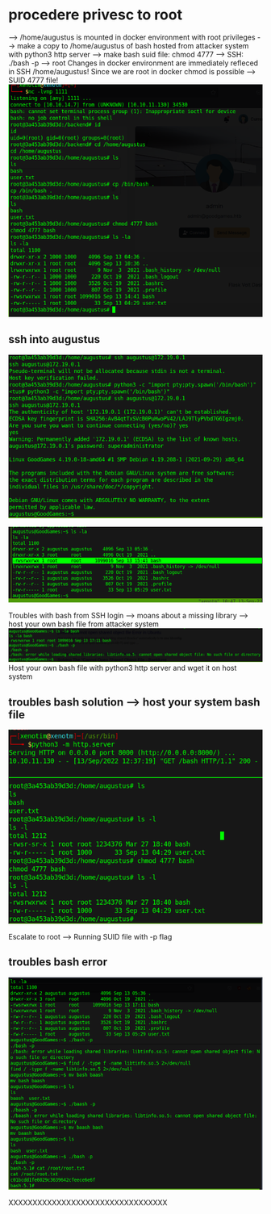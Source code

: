 
# procedere privesc to root
--> /home/augustus is mounted in docker environment with root privileges
--> make a copy to /home/augustus of bash hosted from attacker system with python3 http server
--> make bash suid file: chmod 4777
--> SSH: ./bash -p --> root
Changes in docker environment are immediately refleced in SSH /home/augustus!
Since we are root in docker chmod is possible --> SUID 4777 file!
![](https://github.com/xenotim/HackTheBox---CTFs/blob/main/GoodGames/screenshots/suid%20bash%204777.png)

## ssh into augustus
![](https://github.com/xenotim/HackTheBox---CTFs/blob/main/GoodGames/screenshots/ssh%20into%20augustus.png)

![](https://github.com/xenotim/HackTheBox---CTFs/blob/main/GoodGames/screenshots/suid%20bash%20highlighted.png)

Troubles with bash from SSH login --> moans about a missing library --> host your own bash file from attacker system 
![](https://github.com/xenotim/HackTheBox---CTFs/blob/main/GoodGames/screenshots/troubles%20with%20bash%20on%20ssh.png)
Host your own bash file with python3 http server and wget it on host system

## troubles bash solution --> host your system bash file
![](https://github.com/xenotim/HackTheBox---CTFs/blob/main/GoodGames/screenshots/troubles%20bash%20solution%20--%20host%20your%20system%20bash.png)

Escalate to root --> Running SUID file with -p flag

## troubles bash error
![](https://github.com/xenotim/HackTheBox---CTFs/blob/main/GoodGames/screenshots/troubles%20bash%20error.png)


XXXXXXXXXXXXXXXXXXXXXXXXXXXXXXXXX